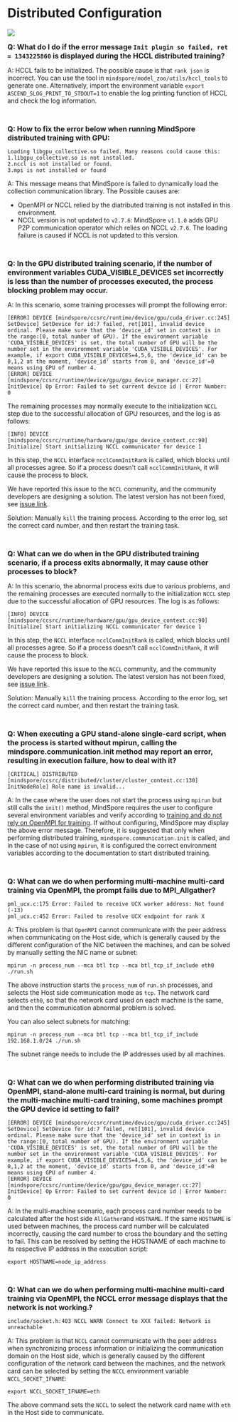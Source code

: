 ﻿# Distributed Configuration

<a href="https://gitee.com/mindspore/docs/blob/r1.7/docs/mindspore/source_en/faq/distributed_configure.md" target="_blank"><img src="https://mindspore-website.obs.cn-north-4.myhuaweicloud.com/website-images/r1.7/resource/_static/logo_source_en.png"></a>

<font size=3>**Q: What do I do if the error message `Init plugin so failed, ret = 1343225860` is displayed during the HCCL distributed training?**</font>

A: HCCL fails to be initialized. The possible cause is that `rank json` is incorrect. You can use the tool in `mindspore/model_zoo/utils/hccl_tools` to generate one. Alternatively, import the environment variable `export ASCEND_SLOG_PRINT_TO_STDOUT=1` to enable the log printing function of HCCL and check the log information.

<br/>

<font size=3>**Q: How to fix the error below when running MindSpore distributed training with GPU:**</font>

```text
Loading libgpu_collective.so failed. Many reasons could cause this:
1.libgpu_collective.so is not installed.
2.nccl is not installed or found.
3.mpi is not installed or found
```

A: This message means that MindSpore is failed to dynamically load the collection communication library. The Possible causes are:

- OpenMPI or NCCL relied by the diatributed training is not installed in this environment.
- NCCL version is not updated to `v2.7.6`: MindSpore `v1.1.0` adds GPU P2P communication operator which relies on NCCL `v2.7.6`. The loading failure is caused if NCCL is not updated to this version.

<br/>

<font size=3>**Q: In the GPU distributed training scenario, if the number of environment variables CUDA_VISIBLE_DEVICES set incorrectly is less than the number of processes executed, the process blocking problem may occur.**</font>

A: In this scenario, some training processes will prompt the following error:

```text
[ERROR] DEVICE [mindspore/ccsrc/runtime/device/gpu/cuda_driver.cc:245] SetDevice] SetDevice for id:7 failed, ret[101], invalid device ordinal. Please make sure that the 'device_id' set in context is in the range:[0, total number of GPU). If the environment variable 'CUDA_VISIBLE_DEVICES' is set, the total number of GPU will be the number set in the environment variable 'CUDA_VISIBLE_DEVICES'. For example, if export CUDA_VISIBLE_DEVICES=4,5,6, the 'device_id' can be 0,1,2 at the moment, 'device_id' starts from 0, and 'device_id'=0 means using GPU of number 4.
[ERROR] DEVICE [mindspore/ccsrc/runtime/device/gpu/gpu_device_manager.cc:27] InitDevice] Op Error: Failed to set current device id | Error Number: 0
```

The remaining processes may normally execute to the initialization `NCCL` step due to the successful allocation of GPU resources, and the log is as follows:

```text
[INFO] DEVICE [mindspore/ccsrc/runtime/hardware/gpu/gpu_device_context.cc:90] Initialize] Start initializing NCCL communicator for device 1
```

In this step, the `NCCL` interface `ncclCommInitRank` is called, which blocks until all processes agree. So if a process doesn't call `ncclCommInitRank`, it will cause the process to block.

We have reported this issue to the `NCCL` community, and the community developers are designing a solution. The latest version has not been fixed, see [issue link](https://github.com/NVIDIA/nccl/issues/593#issuecomment-965939279).

Solution: Manually `kill` the training process. According to the error log, set the correct card number, and then restart the training task.

<br/>

<font size=3>**Q: What can we do when in the GPU distributed training scenario, if a process exits abnormally, it may cause other processes to block?**</font>

A: In this scenario, the abnormal process exits due to various problems, and the remaining processes are executed normally to the initialization `NCCL` step due to the successful allocation of GPU resources. The log is as follows:

```text
[INFO] DEVICE [mindspore/ccsrc/runtime/hardware/gpu/gpu_device_context.cc:90] Initialize] Start initializing NCCL communicator for device 1
```

In this step, the `NCCL` interface `ncclCommInitRank` is called, which blocks until all processes agree. So if a process doesn't call `ncclCommInitRank`, it will cause the process to block.

We have reported this issue to the `NCCL` community, and the community developers are designing a solution. The latest version has not been fixed, see [issue link](https://github.com/NVIDIA/nccl/issues/593#issuecomment-965939279).

Solution: Manually `kill` the training process. According to the error log, set the correct card number, and then restart the training task.

<br/>

<font size=3>**Q: When executing a GPU stand-alone single-card script, when the process is started without mpirun, calling the mindspore.communication.init method may report an error, resulting in execution failure, how to deal with it?**</font>

```text
[CRITICAL] DISTRIBUTED [mindspore/ccsrc/distributed/cluster/cluster_context.cc:130] InitNodeRole] Role name is invalid...
```

A: In the case where the user does not start the process using `mpirun` but still calls the `init()` method, MindSpore requires the user to configure several environment variables and verify according to [training and do not rely on OpenMPI for training]( https://www.mindspore.cn/tutorials/experts/zh-CN/r1.7/parallel/train_gpu.html#不依赖openmpi进行训练). If without configuring, MindSpore may display the above error message. Therefore, it is suggested that only when performing distributed training, `mindspore.communication.init` is called, and in the case of not using `mpirun`, it is configured the correct environment variables according to the documentation to start distributed training.

<br/>

<font size=3>**Q: What can we do when performing multi-machine multi-card training via OpenMPI, the prompt fails due to MPI_Allgather?**</font>

```text
pml_ucx.c:175 Error: Failed to receive UCX worker address: Not found (-13)
pml_ucx.c:452 Error: Failed to resolve UCX endpoint for rank X
```

A: This problem is that `OpenMPI` cannot communicate with the peer address when communicating on the Host side, which is generally caused by the different configuration of the NIC between the machines, and can be solved by manually setting the NIC name or subnet:

```text
mpirun -n process_num --mca btl tcp --mca btl_tcp_if_include eth0 ./run.sh
```

The above instruction starts the `process_num` of `run.sh` processes, and selects the Host side communication mode as `tcp`. The network card selects `eth0`, so that the network card used on each machine is the same, and then the communication abnormal problem is solved.

You can also select subnets for matching:

```text
mpirun -n process_num --mca btl tcp --mca btl_tcp_if_include 192.168.1.0/24 ./run.sh
```

The subnet range needs to include the IP addresses used by all machines.

<br/>

<font size=3>**Q: What can we do when performing distributed training via OpenMPI, stand-alone multi-card training is normal, but during the multi-machine multi-card training, some machines prompt the GPU device id setting to fail?**</font>

```text
[ERROR] DEVICE [mindspore/ccsrc/runtime/device/gpu/cuda_driver.cc:245] SetDevice] SetDevice for id:7 failed, ret[101], invalid device ordinal. Please make sure that the 'device_id' set in context is in the range:[0, total number of GPU). If the environment variable 'CUDA_VISIBLE_DEVICES' is set, the total number of GPU will be the number set in the environment variable 'CUDA_VISIBLE_DEVICES'. For example, if export CUDA_VISIBLE_DEVICES=4,5,6, the 'device_id' can be 0,1,2 at the moment, 'device_id' starts from 0, and 'device_id'=0 means using GPU of number 4.
[ERROR] DEVICE [mindspore/ccsrc/runtime/device/gpu/gpu_device_manager.cc:27] InitDevice] Op Error: Failed to set current device id | Error Number: 0
```

A: In the multi-machine scenario, each process card number needs to be calculated after the host side `AllGather`and `HOSTNAME`. If the same `HOSTNAME` is used between machines, the process card number will be calculated incorrectly, causing the card number to cross the boundary and the setting to fail. This can be resolved by setting the HOSTNAME of each machine to its respective IP address in the execution script:

```text
export HOSTNAME=node_ip_address
```

<br/>

<font size=3>**Q: What can we do when performing multi-machine multi-card training via OpenMPI, the NCCL error message displays that the network is not working.?**</font>

```text
include/socket.h:403 NCCL WARN Connect to XXX failed: Network is unreachable
```

A: This problem is that `NCCL` cannot communicate with the peer address when synchronizing process information or initializing the communication domain on the Host side, which is generally caused by the different configuration of the network card between the machines, and the network card can be selected by setting the `NCCL` environment variable `NCCL_SOCKET_IFNAME`:

```text
export NCCL_SOCKET_IFNAME=eth
```

The above command sets the `NCCL` to select the network card name with `eth` in the Host side to communicate.